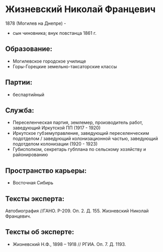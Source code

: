 # Жизневский Николай Францевич
1878 (Могилев на Днепре) - 
* сын чиновника; внук повстанца 1861 г.

## Образование:
* Могилевское городское училище
* Горы-Горецкие земельно-таксаторские классы
## Партии:
* беспартийный
## Служба:
* Переселенческая партия, землемер, производитель работ, заведующий Иркутской ПП (1917 - 1920)
* Иркутское губземуправление, заведующий переселенческим подотделом / заведующий колонизационной частью, заведующий подотделом колонизации (1920 - 1923)
* Губисполком, секретарь губплана по сельскому хозяйству и районированию
## Пространство карьеры:
* Восточная Сибирь
## Тексты эксперта:
Автобиография //ГАНО. Р-209. Оп. 2. Д. 155. Жизневский Николай Францевич. 
## Тексты об эксперте:
* Жизневский Н.Ф., 1898 – 1918 // РГИА. Оп. 7. Д. 1193. 